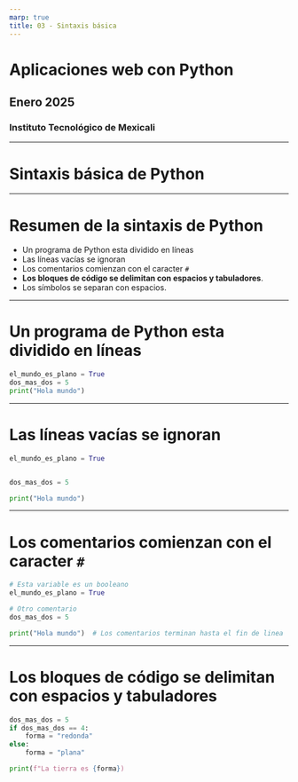 ```yaml
---
marp: true
title: 03 - Sintaxis básica
---
```

# Aplicaciones web con Python

## Enero 2025

### Instituto Tecnológico de Mexicali

<!--
theme: default
paginate: true
header: Aplicaciones web con Python
footer: Instituto Tecnológico de Mexicali
-->

---

# Sintaxis básica de Python

---

# Resumen de la sintaxis de Python

- Un programa de Python esta dividido en líneas
- Las líneas vacías se ignoran
- Los comentarios comienzan con el caracter `#` 
- **Los bloques de código se delimitan con espacios y tabuladores**.
- Los símbolos se separan con espacios.



---

# Un programa de Python esta dividido en líneas


```python
el_mundo_es_plano = True
dos_mas_dos = 5
print("Hola mundo")
```

---

# Las líneas vacías se ignoran

```python
el_mundo_es_plano = True


dos_mas_dos = 5

print("Hola mundo")
```

---

# Los comentarios comienzan con el caracter `#` 


```python
# Esta variable es un booleano
el_mundo_es_plano = True

# Otro comentario
dos_mas_dos = 5

print("Hola mundo")  # Los comentarios terminan hasta el fin de linea
```

---

# Los bloques de código se delimitan con espacios y tabuladores

```python
dos_mas_dos = 5
if dos_mas_dos == 4:
    forma = "redonda"
else:
    forma = "plana"

print(f"La tierra es {forma})
```

